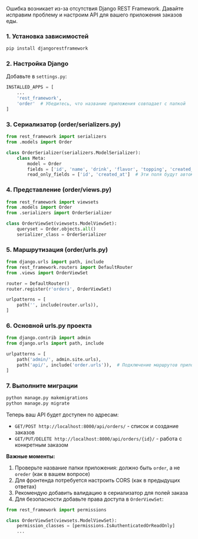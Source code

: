 Ошибка возникает из-за отсутствия Django REST Framework. Давайте исправим проблему и настроим API для вашего приложения заказов еды.

### 1. Установка зависимостей
```bash
pip install djangorestframework
```

### 2. Настройка Django
Добавьте в `settings.py`:
```python
INSTALLED_APPS = [
    ...
    'rest_framework',
    'order'  # Убедитесь, что название приложения совпадает с папкой
]
```

### 3. Сериализатор (order/serializers.py)
```python
from rest_framework import serializers
from .models import Order

class OrderSerializer(serializers.ModelSerializer):
    class Meta:
        model = Order
        fields = ['id', 'name', 'drink', 'flavor', 'topping', 'created_at']
        read_only_fields = ['id', 'created_at']  # Эти поля будут автоматически заполняться
```

### 4. Представление (order/views.py)
```python
from rest_framework import viewsets
from .models import Order
from .serializers import OrderSerializer

class OrderViewSet(viewsets.ModelViewSet):
    queryset = Order.objects.all()
    serializer_class = OrderSerializer
```

### 5. Маршрутизация (order/urls.py)
```python
from django.urls import path, include
from rest_framework.routers import DefaultRouter
from .views import OrderViewSet

router = DefaultRouter()
router.register(r'orders', OrderViewSet)

urlpatterns = [
    path('', include(router.urls)),
]
```

### 6. Основной urls.py проекта
```python
from django.contrib import admin
from django.urls import path, include

urlpatterns = [
    path('admin/', admin.site.urls),
    path('api/', include('order.urls')),  # Подключение маршрутов приложения
]
```

### 7. Выполните миграции
```bash
python manage.py makemigrations
python manage.py migrate
```

Теперь ваш API будет доступен по адресам:
- `GET/POST http://localhost:8000/api/orders/` - список и создание заказов
- `GET/PUT/DELETE http://localhost:8000/api/orders/{id}/` - работа с конкретным заказом

**Важные моменты:**
1. Проверьте название папки приложения: должно быть `order`, а не `oreder` (как в вашем вопросе)
2. Для фронтенда потребуется настроить CORS (как в предыдущих ответах)
3. Рекомендую добавить валидацию в сериализатор для полей заказа
4. Для безопасности добавьте права доступа в `OrderViewSet`:
```python
from rest_framework import permissions

class OrderViewSet(viewsets.ModelViewSet):
    permission_classes = [permissions.IsAuthenticatedOrReadOnly]
    ...
```